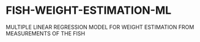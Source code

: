 # FISH-WEIGHT-ESTIMATION-ML
MULTIPLE LINEAR REGRESSION MODEL FOR WEIGHT ESTIMATION FROM MEASUREMENTS OF THE FISH
